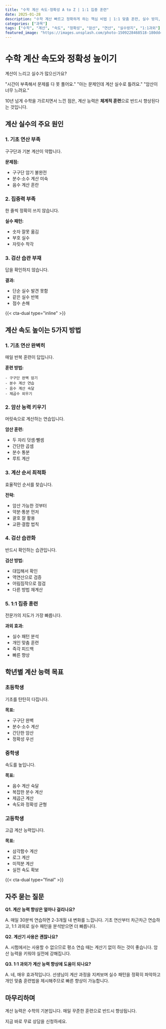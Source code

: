 ```yaml
---
title: "수학 계산 속도·정확성 A to Z | 1:1 집중 훈련"
date: 2025-01-28
description: "수학 계산 빠르고 정확하게 하는 핵심 비법 | 1:1 맞춤 훈련, 실수 방지, 암산 능력 향상 [2025년]"
categories: ["과목"]
tags: ["수학", "계산", "속도", "정확성", "암산", "연산", "실수방지", "1:1과외"]
featured_image: "https://images.unsplash.com/photo-1509228468518-180dd4864904?w=1200&h=630&fit=crop"
---
```


# 수학 계산 속도와 정확성 높이기

계산이 느리고 실수가 많으신가요?

"시간이 부족해서 문제를 다 못 풀어요."
"아는 문제인데 계산 실수로 틀려요."
"암산이 너무 느려요."

10년 넘게 수학을 가르치면서 느낀 점은,
계산 능력은 **체계적 훈련**으로 반드시 향상된다는 것입니다.

## 계산 실수의 주요 원인

### 1. 기초 연산 부족

구구단과 기본 계산이 약합니다.

**문제점:**
- 구구단 암기 불완전
- 분수·소수 계산 미숙
- 음수 계산 혼란

### 2. 집중력 부족

한 줄씩 정확히 쓰지 않습니다.

**실수 패턴:**
- 숫자 잘못 옮김
- 부호 실수
- 자릿수 착각

### 3. 검산 습관 부재

답을 확인하지 않습니다.

**결과:**
- 단순 실수 발견 못함
- 같은 실수 반복
- 점수 손해

{{< cta-dual type="inline" >}}

## 계산 속도 높이는 5가지 방법

### 1. 기초 연산 완벽히

매일 반복 훈련이 답입니다.

**훈련 방법:**
```
- 구구단 완벽 암기
- 분수 계산 연습
- 음수 계산 숙달
- 제곱수 외우기
```

### 2. 암산 능력 키우기

머릿속으로 계산하는 연습입니다.

**암산 훈련:**
- 두 자리 덧셈·뺄셈
- 간단한 곱셈
- 분수 통분
- 루트 계산

### 3. 계산 순서 최적화

효율적인 순서를 찾습니다.

**전략:**
- 암산 가능한 것부터
- 약분·통분 먼저
- 괄호 잘 활용
- 교환·결합 법칙

### 4. 검산 습관화

반드시 확인하는 습관입니다.

**검산 방법:**
- 대입해서 확인
- 역연산으로 검증
- 어림짐작으로 점검
- 다른 방법 재계산

### 5. 1:1 집중 훈련

전문가의 지도가 가장 빠릅니다.

**과외 효과:**
- 실수 패턴 분석
- 개인 맞춤 훈련
- 즉각 피드백
- 빠른 향상

## 학년별 계산 능력 목표

### 초등학생

기초를 탄탄히 다집니다.

**목표:**
- 구구단 완벽
- 분수·소수 계산
- 간단한 암산
- 정확성 우선

### 중학생

속도를 높입니다.

**목표:**
- 음수 계산 숙달
- 복잡한 분수 계산
- 제곱근 계산
- 속도와 정확성 균형

### 고등학생

고급 계산 능력입니다.

**목표:**
- 삼각함수 계산
- 로그 계산
- 미적분 계산
- 실전 속도 확보

{{< cta-dual type="final" >}}

## 자주 묻는 질문

**Q1. 계산 능력 향상은 얼마나 걸리나요?**

A. 매일 30분씩 연습하면 2-3개월 내 변화를 느낍니다.
기초 연산부터 차근차근 연습하고,
1:1 과외로 실수 패턴을 분석받으면 더 빠릅니다.

**Q2. 계산기 사용은 괜찮나요?**

A. 시험에서는 사용할 수 없으므로
평소 연습 때는 계산기 없이 하는 것이 좋습니다.
암산 능력을 키워야 실전에 강해집니다.

**Q3. 1:1 과외가 계산 능력 향상에 도움이 되나요?**

A. 네, 매우 효과적입니다.
선생님이 계산 과정을 지켜보며
실수 패턴을 정확히 파악하고
개인 맞춤 훈련법을 제시해주므로
빠른 향상이 가능합니다.

## 마무리하며

계산 능력은 수학의 기본입니다.
매일 꾸준한 훈련으로 반드시 향상됩니다.

지금 바로 무료 상담을 신청하세요.
